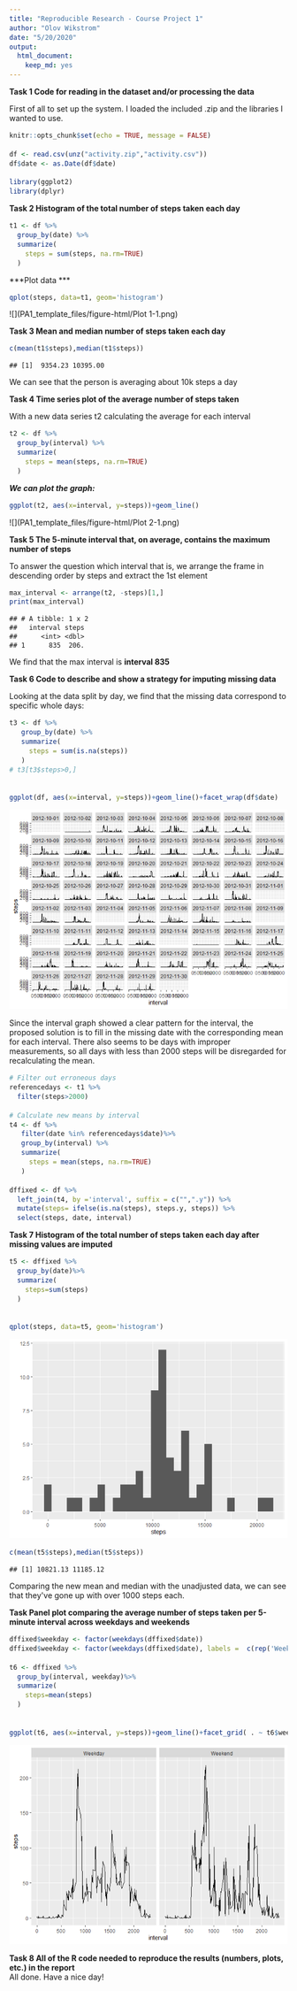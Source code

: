 ```yaml
---
title: "Reproducible Research - Course Project 1"
author: "Olov Wikstrom"
date: "5/20/2020"
output: 
  html_document: 
    keep_md: yes
---
```

    
**Task 1 Code for reading in the dataset and/or processing the data**

First of all to set up the system. I loaded the included .zip and the libraries I wanted to use.



```r
knitr::opts_chunk$set(echo = TRUE, message = FALSE)

df <- read.csv(unz("activity.zip","activity.csv"))
df$date <- as.Date(df$date)

library(ggplot2)
library(dplyr)
```
       
**Task 2 Histogram of the total number of steps taken each day**


```r
t1 <- df %>%
  group_by(date) %>%
  summarize(
    steps = sum(steps, na.rm=TRUE)
  )
```
    
***Plot data ***



```r
qplot(steps, data=t1, geom='histogram')
```

![](PA1_template_files/figure-html/Plot 1-1.png)<!-- -->
     
**Task 3 Mean and median number of steps taken each day**

```r
c(mean(t1$steps),median(t1$steps))
```

```
## [1]  9354.23 10395.00
```
We can see that the person is averaging about 10k steps a day
  
**Task 4 Time series plot of the average number of steps taken**

With a new data series t2 calculating the average for each interval

```r
t2 <- df %>%
  group_by(interval) %>%
  summarize(
    steps = mean(steps, na.rm=TRUE)
  )
```
    
***We can plot the graph:***


```r
ggplot(t2, aes(x=interval, y=steps))+geom_line()
```

![](PA1_template_files/figure-html/Plot 2-1.png)<!-- -->
      
**Task 5 The 5-minute interval that, on average, contains the maximum number of steps**

To answer the question which interval that is, we arrange the frame in descending order by steps and extract the 1st element

```r
max_interval <- arrange(t2, -steps)[1,]
print(max_interval)
```

```
## # A tibble: 1 x 2
##   interval steps
##      <int> <dbl>
## 1      835  206.
```
 We find that the max interval is **interval 835**  


  
**Task 6 Code to describe and show a strategy for imputing missing data**

Looking at the data split by day, we find that the missing data correspond to specific whole days:

```r
t3 <- df %>%
   group_by(date) %>%
   summarize(
     steps = sum(is.na(steps))
   )
# t3[t3$steps>0,]


ggplot(df, aes(x=interval, y=steps))+geom_line()+facet_wrap(df$date)
```

![](PA1_template_files/figure-html/unnamed-chunk-3-1.png)<!-- -->
    
Since the interval graph showed a clear pattern for the interval, the proposed solution is to fill in the missing date with the corresponding mean for each interval. There also seems to be days with improper measurements, so all days with less than 2000 steps will be disregarded for recalculating the mean.


```r
# Filter out erroneous days
referencedays <- t1 %>%
  filter(steps>2000)

# Calculate new means by interval
t4 <- df %>%
   filter(date %in% referencedays$date)%>%
   group_by(interval) %>%
   summarize(
     steps = mean(steps, na.rm=TRUE)
   )

dffixed <- df %>%
  left_join(t4, by ='interval', suffix = c("",".y")) %>%
  mutate(steps= ifelse(is.na(steps), steps.y, steps)) %>%
  select(steps, date, interval)
```
     
**Task 7 Histogram of the total number of steps taken each day after missing values are imputed**


```r
t5 <- dffixed %>%
  group_by(date)%>%
  summarize(
    steps=sum(steps)
  )


qplot(steps, data=t5, geom='histogram')
```

![](PA1_template_files/figure-html/unnamed-chunk-5-1.png)<!-- -->

```r
c(mean(t5$steps),median(t5$steps))
```

```
## [1] 10821.13 11185.12
```
Comparing the new mean and median with the unadjusted data, we can see that they've gone up with over 1000 steps each.  


**Task Panel plot comparing the average number of steps taken per 5-minute interval across weekdays and weekends**

```r
dffixed$weekday <- factor(weekdays(dffixed$date))
dffixed$weekday <- factor(weekdays(dffixed$date), labels =  c(rep('Weekday',5), rep('Weekend',2)))

t6 <- dffixed %>%
  group_by(interval, weekday)%>%
  summarize(
    steps=mean(steps)
  )


ggplot(t6, aes(x=interval, y=steps))+geom_line()+facet_grid( . ~ t6$weekday)
```

![](PA1_template_files/figure-html/unnamed-chunk-6-1.png)<!-- -->
     
**Task 8 All of the R code needed to reproduce the results (numbers, plots, etc.) in the report**  
All done. Have a nice day!
